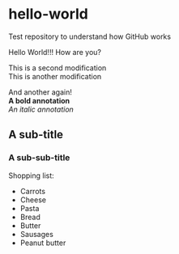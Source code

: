 # hello-world
Test repository to understand how GitHub works

Hello World!!! How are you?

This is a second modification <br/>
This is another modification

And another again! <br/>
**A bold annotation** <br/>
*An italic annotation*

## A sub-title
### A sub-sub-title

Shopping list:
* Carrots
* Cheese
* Pasta
* Bread
* Butter
* Sausages
* Peanut butter
